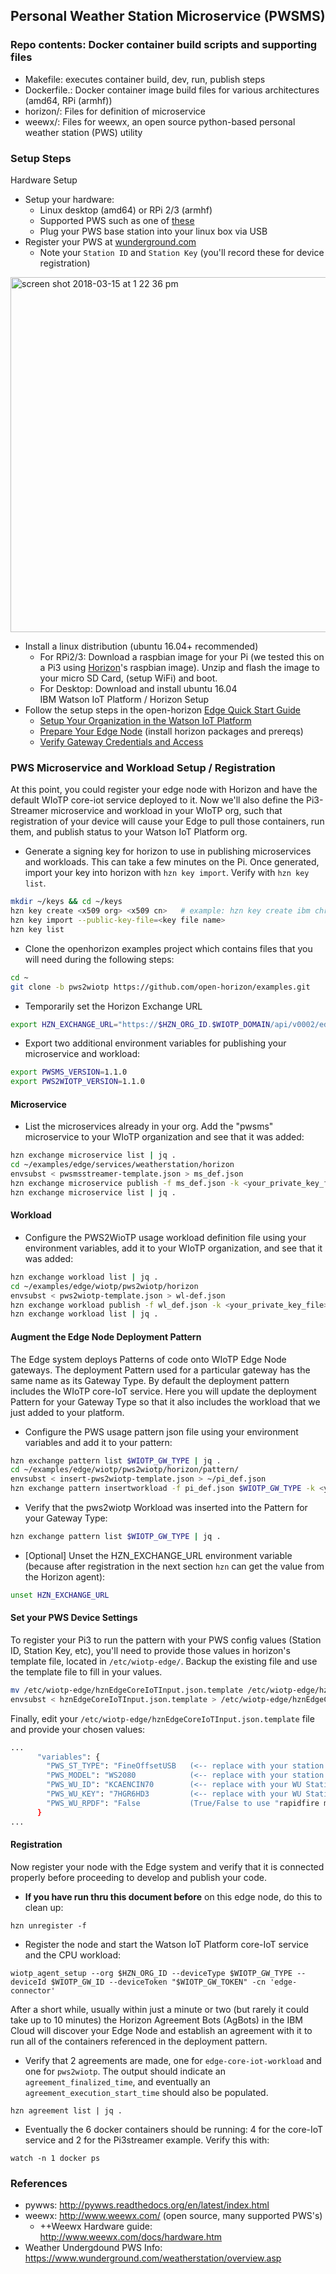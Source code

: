 ## Personal Weather Station Microservice (PWSMS)

### Repo contents: Docker container build scripts and supporting files  
- Makefile: executes container build, dev, run, publish steps
- Dockerfile.<ARCH>:  Docker container image build files for various architectures (amd64, RPi (armhf))
- horizon/: Files for definition of microservice
- weewx/: Files for weewx, an open source python-based personal weather station (PWS) utility

### Setup Steps  
Hardware Setup  
- Setup your hardware:  
  - Linux desktop (amd64) or RPi 2/3 (armhf)  
  - Supported PWS such as one of [these](https://bluehorizon.network/documentation/weather)  
  - Plug your PWS base station into your linux box via USB  
- Register your PWS at [wunderground.com](https://www.wunderground.com/personal-weather-station/mypws)  
  - Note your `Station ID` and `Station Key` (you'll record these for device registration)  
<img width="568" alt="screen shot 2018-03-15 at 1 22 36 pm" src="https://user-images.githubusercontent.com/16260619/37489250-3c743c48-2854-11e8-8925-79d94d7f7517.png">
  
- Install a linux distribution (ubuntu 16.04+ recommended)  
  - For RPi2/3: Download a raspbian image for your Pi (we tested this on a Pi3 using [Horizon]()'s raspbian image). Unzip and flash the image to your micro SD Card, (setup WiFi) and boot.  
  - For Desktop: Download and install ubuntu 16.04  
IBM Watson IoT Platform / Horizon Setup  
- Follow the setup steps in the open-horizon [Edge Quick Start Guide](https://github.com/open-horizon/examples/blob/master/edge/doc/Edge-Quick-Start-Guide.md)
  - [Setup Your Organization in the Watson IoT Platform](https://github.com/open-horizon/examples/blob/master/edge/doc/Edge-Quick-Start-Guide.md#setup-your-organization-in-the-watson-iot-platform)  
  - [Prepare Your Edge Node](https://github.com/open-horizon/examples/blob/master/edge/doc/Edge-Quick-Start-Guide.md#setup-your-organization-in-the-watson-iot-platform)  (install horizon packages and prereqs)  
  - [Verify Gateway Credentials and Access](https://github.com/open-horizon/examples/blob/master/edge/doc/Edge-Quick-Start-Guide.md#verify-your-gateway-credentials-and-access)
 
### PWS Microservice and Workload Setup / Registration
At this point, you could register your edge node with Horizon and have the default WIoTP core-iot service deployed to it. Now we'll also define the Pi3-Streamer microservice and workload in your WIoTP org, such that registration of your device will cause your Edge to pull those containers, run them, and publish status to your Watson IoT Platform org.

* Generate a signing key for horizon to use in publishing microservices and workloads. This can take a few minutes on the Pi. Once generated, import your key into horizon with `hzn key import`. Verify with `hzn key list`.
```bash
mkdir ~/keys && cd ~/keys
hzn key create <x509 org> <x509 cn>   # example: hzn key create ibm chris@ibm.com
hzn key import --public-key-file=<key file name>
hzn key list
```

* Clone the openhorizon examples project which contains files that you will need during the following steps:
```bash
cd ~
git clone -b pws2wiotp https://github.com/open-horizon/examples.git 
```
* Temporarily set the Horizon Exchange URL
```bash
export HZN_EXCHANGE_URL="https://$HZN_ORG_ID.$WIOTP_DOMAIN/api/v0002/edgenode/"
```  

* Export two additional environment variables for publishing your microservice and workload:
```bash
export PWSMS_VERSION=1.1.0
export PWS2WIOTP_VERSION=1.1.0
```

#### Microservice  
* List the microservices already in your org. Add the "pwsms" microservice to your WIoTP organization and see that it was added:  
```bash
hzn exchange microservice list | jq .
cd ~/examples/edge/services/weatherstation/horizon
envsubst < pwsmsstreamer-template.json > ms_def.json
hzn exchange microservice publish -f ms_def.json -k <your_private_key_file>
hzn exchange microservice list | jq .
```

#### Workload  
* Configure the PWS2WioTP usage workload definition file using your environment variables, add it to your WIoTP organization, and see that it was added:  
```bash
hzn exchange workload list | jq .
cd ~/examples/edge/wiotp/pws2wiotp/horizon
envsubst < pws2wiotp-template.json > wl-def.json
hzn exchange workload publish -f wl_def.json -k <your_private_key_file>
hzn exchange workload list | jq .
```

#### Augment the Edge Node Deployment Pattern
The Edge system deploys Patterns of code onto WIoTP Edge Node gateways. The deployment Pattern used for a particular gateway has the same name as its Gateway Type. By default the deployment pattern includes the WIoTP core-IoT service. Here you will update the deployment Pattern for your Gateway Type so that it also includes the workload that we just added to your platform.

* Configure the PWS usage pattern json file using your environment variables and add it to your pattern:
```bash
hzn exchange pattern list $WIOTP_GW_TYPE | jq .
cd ~/examples/edge/wiotp/pws2wiotp/horizon/pattern/
envsubst < insert-pws2wiotp-template.json > ~/pi_def.json
hzn exchange pattern insertworkload -f pi_def.json $WIOTP_GW_TYPE -k <your_private_key_file>
```
* Verify that the pws2wiotp Workload was inserted into the Pattern for your Gateway Type:
```bash
hzn exchange pattern list $WIOTP_GW_TYPE | jq .
```
* [Optional] Unset the HZN_EXCHANGE_URL environment variable (because after registration in the next section `hzn` can get the value from the Horizon agent):
```bash
unset HZN_EXCHANGE_URL
```
#### Set your PWS Device Settings
To register your Pi3 to run the pattern with your PWS config values (Station ID, Station Key, etc), you'll need to provide those values in horizon's template file, located in `/etc/wiotp-edge/`.  Backup the existing file and use the template file to fill in your values. 

```bash
mv /etc/wiotp-edge/hznEdgeCoreIoTInput.json.template /etc/wiotp-edge/hznEdgeCoreIoTInput.json.template.orig # Backup the original
envsubst < hznEdgeCoreIoTInput.json.template > /etc/wiotp-edge/hznEdgeCoreIoTInput.json.template
```  
Finally, edit your `/etc/wiotp-edge/hznEdgeCoreIoTInput.json.template` file and provide your chosen values:

```bash
...
      "variables": {
        "PWS_ST_TYPE": "FineOffsetUSB   (<-- replace with your station driver++)",
        "PWS_MODEL": "WS2080            (<-- replace with your station type++)",
        "PWS_WU_ID": "KCAENCIN70        (<-- replace with your WU Station ID)",
        "PWS_WU_KEY": "7HGR6HD3         (<-- replace with your WU Station Key)",
        "PWS_WU_RPDF": "False           (True/False to use "rapidfire mode", sends data to WU more often)"
      }
...
```

#### Registration
Now register your node with the Edge system and verify that it is connected properly before proceeding to develop and publish your code.

* **If you have run thru this document before** on this edge node, do this to clean up:
```
hzn unregister -f
```
* Register the node and start the Watson IoT Platform core-IoT service and the CPU workload:
```
wiotp_agent_setup --org $HZN_ORG_ID --deviceType $WIOTP_GW_TYPE --deviceId $WIOTP_GW_ID --deviceToken "$WIOTP_GW_TOKEN" -cn 'edge-connector'
```
After a short while, usually within just a minute or two (but rarely it could take up to 10 minutes) the Horizon Agreement Bots (AgBots) in the IBM Cloud will discover your Edge Node and establish an agreement with it to run all of the containers referenced in the deployment pattern.
* Verify that 2 agreements are made, one for `edge-core-iot-workload` and one for `pws2wiotp`.  The output should indicate an `agreement_finalized_time`, and eventually an `agreement_execution_start_time` should also be populated.
```
hzn agreement list | jq . 
```

* Eventually the 6 docker containers should be running: 4 for the core-IoT service and 2 for the Pi3streamer example.  Verify this with:
```
watch -n 1 docker ps
```

### References  
* pywws: http://pywws.readthedocs.org/en/latest/index.html
* weewx: http://www.weewx.com/  (open source, many supported PWS's)
  * ++Weewx Hardware guide: http://www.weewx.com/docs/hardware.htm
* Weather Undergdound PWS Info: https://www.wunderground.com/weatherstation/overview.asp
